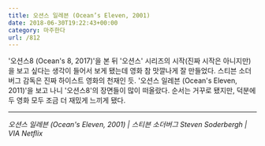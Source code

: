 ```yaml
---
title: 오션스 일레븐 (Ocean’s Eleven, 2001)
date: 2018-06-30T19:22:43+00:00
category: 마주한다
url: /812
---
```


'오션스8 (Ocean's 8, 2017)'을 본 뒤 '오션스' 시리즈의 시작(진짜 시작은 아니지만)을 보고 싶다는 생각이 들어서 보게 됐는데 영화 참 맛깔나게 잘 만들었다. 스티븐 소더버그 감독은 진짜 하이스트 영화의 천재인 듯. '오션스 일레븐 (Ocean's Eleven, 2011)'을 보고 나니 '오션스8'의 장면들이 많이 떠올랐다. 순서는 거꾸로 됐지만, 덕분에 두 영화 모두 조금 더 재밌게 느끼게 됐다.

---

_오션스 일레븐 (Ocean's Eleven, 2001) | 스티븐 소더버그 Steven Soderbergh | VIA Netflix_
